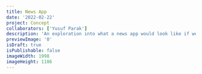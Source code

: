 ```yaml
---
title: News App
date: '2022-02-22'
project: Concept
collaborators: ['Yusuf Parak']
description: 'An exploration into what a news app would look like if we used AI to remove sensationalism from articles.'
previewImage: '0'
isDraft: true
isPublishable: false
imageWidth: 1998
imageHeight: 1186
---
```

